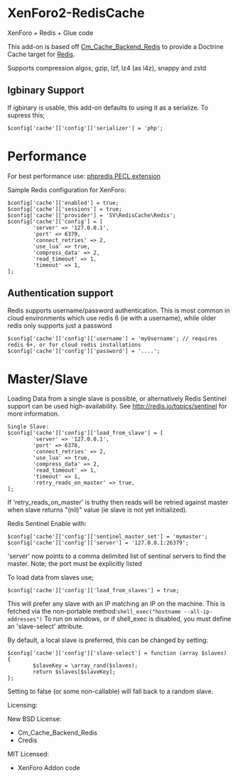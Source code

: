 # XenForo2-RedisCache
XenForo + Redis + Glue code

This add-on is based off [Cm_Cache_Backend_Redis](https://github.com/colinmollenhour/Cm_Cache_Backend_Redis) to provide a Doctrine Cache target for [Redis](http://redis.io/).

Supports compression algos; gzip, lzf, lz4 (as l4z), snappy and zstd

## Igbinary Support

If igbinary is usable, this add-on defaults to using it as a serialize. To supress this;
```
$config['cache']['config']['serializer'] = 'php';
```

# Performance
For best performance use: [phpredis PECL extension](http://pecl.php.net/package/redis)

Sample Redis configuration for XenForo:
```
$config['cache']['enabled'] = true;
$config['cache']['sessions'] = true;
$config['cache']['provider'] = 'SV\RedisCache\Redis';
$config['cache']['config'] = [
        'server' => '127.0.0.1',
        'port' => 6379,
        'connect_retries' => 2,
        'use_lua' => true,
        'compress_data' => 2,
        'read_timeout' => 1,
        'timeout' => 1,
];
```

## Authentication support
Redis supports username/password authentication.
This is most common in cloud environments which use redis 6 (ie with a username), while older redis only supports just a password
```
$config['cache']['config']['username'] = 'myUsername'; // requires redis 6+, or for cloud redis installations
$config['cache']['config']['password'] = '....';
```

# Master/Slave
Loading Data from a single slave is possible, or alternatively Redis Sentinel support can be used  high-availability. See http://redis.io/topics/sentinel for more information.
```
Single Slave:
$config['cache']['config']['load_from_slave'] = [
        'server' => '127.0.0.1',
        'port' => 6378,
        'connect_retries' => 2,
        'use_lua' => true,
        'compress_data' => 2,
        'read_timeout' => 1,
        'timeout' => 1,
        'retry_reads_on_master' => true,
];
```

If 'retry_reads_on_master' is truthy then reads will be retried against master when slave returns "(nil)" value (ie slave is not yet initialized).

Redis Sentinel Enable with:
```
$config['cache']['config']['sentinel_master_set'] = 'mymaster';
$config['cache']['config']['server'] = '127.0.0.1:26379';
```
'server' now points to a comma delimited list of sentinal servers to find the master. Note; the port must be explicitly listed

To load data from slaves use;
```
$config['cache']['config']['load_from_slaves'] = true;
```
This will prefer any slave with an IP matching an IP on the machine. This is fetched via the non-portable method:```shell_exec("hostname --all-ip-addresses")```
To run on windows, or if shell_exec is disabled, you must define an 'slave-select' attribute.


By default, a local slave is preferred, this can be changed by setting:
```
$config['cache']['config']['slave-select'] = function (array $slaves) { 
        $slaveKey = \array_rand($slaves);
        return $slaves[$slaveKey];
};
```
Setting to false (or some non-callable) will fall back to a random slave.

Licensing:

New BSD License:
- Cm_Cache_Backend_Redis
- Credis

MIT Licensed:
- XenForo Addon code
